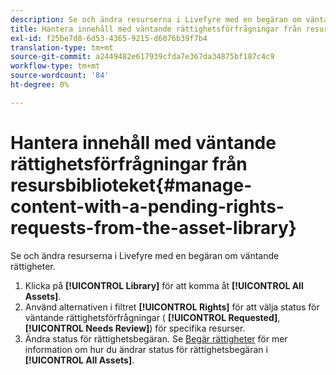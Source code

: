 ```yaml
---
description: Se och ändra resurserna i Livefyre med en begäran om väntande rättigheter.
title: Hantera innehåll med väntande rättighetsförfrågningar från resursbiblioteket
exl-id: f25be7d8-6d53-4365-9215-d6076b39f7b4
translation-type: tm+mt
source-git-commit: a2449482e617939cfda7e367da34875bf187c4c9
workflow-type: tm+mt
source-wordcount: '84'
ht-degree: 0%

---
```


# Hantera innehåll med väntande rättighetsförfrågningar från resursbiblioteket{#manage-content-with-a-pending-rights-requests-from-the-asset-library}

Se och ändra resurserna i Livefyre med en begäran om väntande rättigheter.

1. Klicka på **[!UICONTROL Library]** för att komma åt **[!UICONTROL All Assets]**.
1. Använd alternativen i filtret **[!UICONTROL Rights]** för att välja status för väntande rättighetsförfrågningar ( **[!UICONTROL Requested]**, **[!UICONTROL Needs Review]**) för specifika resurser.
1. Ändra status för rättighetsbegäran. Se [Begär rättigheter](../c-how-requesting-rights-works/c-how-requesting-rights-works.md#c_how_requesting_rights_works) för mer information om hur du ändrar status för rättighetsbegäran i **[!UICONTROL All Assets]**.
